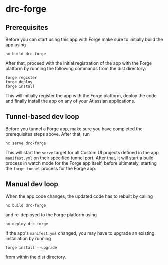 # drc-forge

## Prerequisites

Before you can start using this app with Forge make sure to initially build the app using

    nx build drc-forge

After that, proceed with the initial registration of the app with the Forge platform by running the following commands from the dist directory:

    forge register
    forge deploy
    forge install

This will initially register the app with the Forge platform, deploy the code and finally install the app on any of your Atlassian applications.

## Tunnel-based dev loop

Before you tunnel a Forge app, make sure you have completed the prerequisites steps above. After that, run

    nx serve drc-forge

This will start the `serve` target for all Custom UI projects defined in the app `manifest.yml` on their specified tunnel port. After that, it will start a build process in watch mode for the Forge app itself, before ultimately, starting the `forge tunnel` process for the Forge app.

## Manual dev loop

When the app code changes, the updated code has to rebuilt by calling

    nx build drc-forge

and re-deployed to the Forge platform using

    nx deploy drc-forge

If the app's `manifest.yml` changed, you may have to upgrade an existing installation by running

    forge install --upgrade

from within the dist directory.
